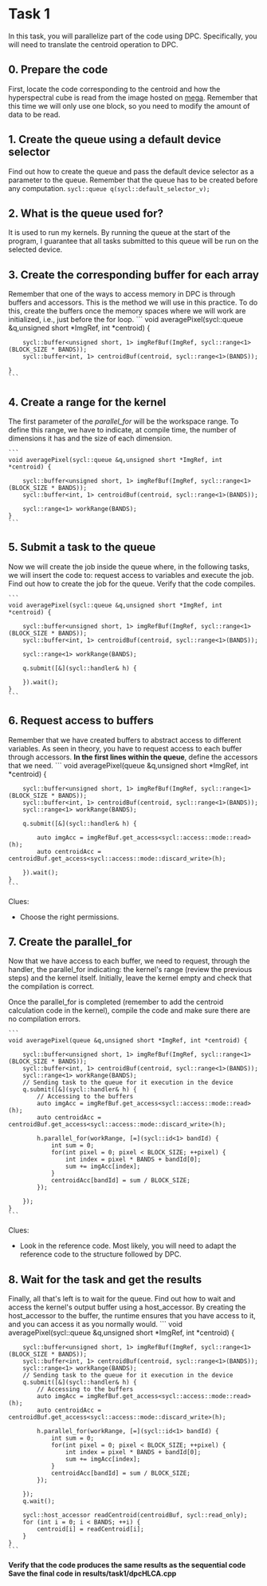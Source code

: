 # Task 1
In this task, you will parallelize part of the code using DPC. Specifically, you will need to translate the centroid operation to DPC.

## 0. Prepare the code
First, locate the code corresponding to the centroid and how the hyperspectral cube is read from the image hosted on [mega](https://mega.nz/file/Z5JUkSoI#boptGx0TD4YU1FGz5WxVkxgB0-fav1sQiVVCk2lz_CA). Remember that this time we will only use one block, so you need to modify the amount of data to be read.

## 1. Create the queue using a default device selector
Find out how to create the queue and pass the default device selector as a parameter to the queue. Remember that the queue has to be created before any computation.
    ```
    sycl::queue q(sycl::default_selector_v);
    ```

## 2. What is the queue used for?
It is used to run my kernels. By running the queue at the start of the program, I guarantee that all tasks submitted to this queue will be run on the selected device.

## 3. Create the corresponding buffer for each array
Remember that one of the ways to access memory in DPC is through buffers and accessors. This is the method we will use in this practice. To do this, create the buffers once the memory spaces where we will work are initialized, i.e., just before the for loop.
    ```
    void averagePixel(sycl::queue &q,unsigned short *ImgRef, int *centroid) {
  
        sycl::buffer<unsigned short, 1> imgRefBuf(ImgRef, sycl::range<1>(BLOCK_SIZE * BANDS));
        sycl::buffer<int, 1> centroidBuf(centroid, sycl::range<1>(BANDS));

    }     
    ```


## 4. Create a range for the kernel
The first parameter of the *parallel_for* will be the workspace range. To define this range, we have to indicate, at compile time, the number of dimensions it has and the size of each dimension.

    ```
    void averagePixel(sycl::queue &q,unsigned short *ImgRef, int *centroid) {
  
        sycl::buffer<unsigned short, 1> imgRefBuf(ImgRef, sycl::range<1>(BLOCK_SIZE * BANDS));
        sycl::buffer<int, 1> centroidBuf(centroid, sycl::range<1>(BANDS));

        sycl::range<1> workRange(BANDS);
    }
    ```


## 5. Submit a task to the queue
Now we will create the job inside the queue where, in the following tasks, we will insert the code to: request access to variables and execute the job. Find out how to create the job for the queue. Verify that the code compiles.

    ```
    void averagePixel(sycl::queue &q,unsigned short *ImgRef, int *centroid) {
  
        sycl::buffer<unsigned short, 1> imgRefBuf(ImgRef, sycl::range<1>(BLOCK_SIZE * BANDS));
        sycl::buffer<int, 1> centroidBuf(centroid, sycl::range<1>(BANDS));

        sycl::range<1> workRange(BANDS);

        q.submit([&](sycl::handler& h) {
            
        }).wait(); 
    }
    ```


## 6. Request access to buffers
Remember that we have created buffers to abstract access to different variables. As seen in theory, you have to request access to each buffer through accessors. **In the first lines within the queue**, define the accessors that we need.
    ```
    void averagePixel(queue &q,unsigned short *ImgRef, int *centroid) {
  
        sycl::buffer<unsigned short, 1> imgRefBuf(ImgRef, sycl::range<1>(BLOCK_SIZE * BANDS));
        sycl::buffer<int, 1> centroidBuf(centroid, sycl::range<1>(BANDS));
        sycl::range<1> workRange(BANDS);

        q.submit([&](sycl::handler& h) {

            auto imgAcc = imgRefBuf.get_access<sycl::access::mode::read>(h);
            auto centroidAcc = centroidBuf.get_access<sycl::access::mode::discard_write>(h);

        }).wait(); 
    }
    ```


Clues:
* Choose the right permissions.

## 7. Create the parallel_for
Now that we have access to each buffer, we need to request, through the handler, the parallel_for indicating: the kernel's range (review the previous steps) and the kernel itself. Initially, leave the kernel empty and check that the compilation is correct.

Once the parallel_for is completed (remember to add the centroid calculation code in the kernel), compile the code and make sure there are no compilation errors.

    ```
    void averagePixel(queue &q,unsigned short *ImgRef, int *centroid) {
  
        sycl::buffer<unsigned short, 1> imgRefBuf(ImgRef, sycl::range<1>(BLOCK_SIZE * BANDS));
        sycl::buffer<int, 1> centroidBuf(centroid, sycl::range<1>(BANDS));
        sycl::range<1> workRange(BANDS);
        // Sending task to the queue for it execution in the device
        q.submit([&](sycl::handler& h) {
            // Accessing to the buffers
            auto imgAcc = imgRefBuf.get_access<sycl::access::mode::read>(h);
            auto centroidAcc = centroidBuf.get_access<sycl::access::mode::discard_write>(h);

            h.parallel_for(workRange, [=](sycl::id<1> bandId) {
                int sum = 0;
                for(int pixel = 0; pixel < BLOCK_SIZE; ++pixel) {
                    int index = pixel * BANDS + bandId[0];
                    sum += imgAcc[index];
                }
                centroidAcc[bandId] = sum / BLOCK_SIZE;
            });

        }); 
    }
    ```

Clues:
* Look in the reference code. Most likely, you will need to adapt the reference code to the structure followed by DPC.

## 8. Wait for the task and get the results
Finally, all that's left is to wait for the queue. Find out how to wait and access the kernel's output buffer using a host_accessor. By creating the host_accessor to the buffer, the runtime ensures that you have access to it, and you can access it as you normally would.
    ```
    void averagePixel(sycl::queue &q,unsigned short *ImgRef, int *centroid) {
  
        sycl::buffer<unsigned short, 1> imgRefBuf(ImgRef, sycl::range<1>(BLOCK_SIZE * BANDS));
        sycl::buffer<int, 1> centroidBuf(centroid, sycl::range<1>(BANDS));
        sycl::range<1> workRange(BANDS);
        // Sending task to the queue for it execution in the device
        q.submit([&](sycl::handler& h) {
            // Accessing to the buffers
            auto imgAcc = imgRefBuf.get_access<sycl::access::mode::read>(h);
            auto centroidAcc = centroidBuf.get_access<sycl::access::mode::discard_write>(h);

            h.parallel_for(workRange, [=](sycl::id<1> bandId) {
                int sum = 0;
                for(int pixel = 0; pixel < BLOCK_SIZE; ++pixel) {
                    int index = pixel * BANDS + bandId[0];
                    sum += imgAcc[index];
                }
                centroidAcc[bandId] = sum / BLOCK_SIZE;
            });

        }); 
        q.wait();

        sycl::host_accessor readCentroid(centroidBuf, sycl::read_only);
        for (int i = 0; i < BANDS; ++i) {
            centroid[i] = readCentroid[i];
        }
    }
    ```


**Verify that the code produces the same results as the sequential code**
**Save the final code in results/task1/dpcHLCA.cpp**
